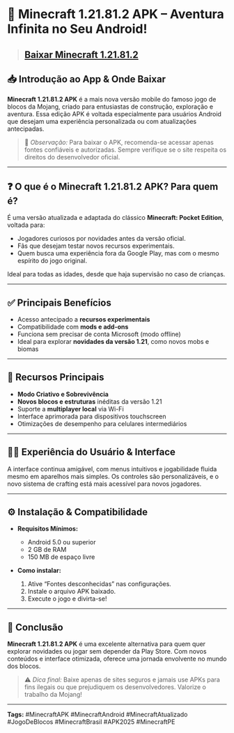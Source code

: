 # 🧱 Minecraft 1.21.81.2 APK – Aventura Infinita no Seu Android!
>## [Baixar Minecraft 1.21.81.2](https://apkmodjoy.net/pt/minecraft-1-21-81-2/)
## 📥 Introdução ao App & Onde Baixar

**Minecraft 1.21.81.2 APK** é a mais nova versão mobile do famoso jogo de blocos da Mojang, criado para entusiastas de construção, exploração e aventura. Essa edição APK é voltada especialmente para usuários Android que desejam uma experiência personalizada ou com atualizações antecipadas.

> 🔗 *Observação:* Para baixar o APK, recomenda-se acessar apenas fontes confiáveis e autorizadas. Sempre verifique se o site respeita os direitos do desenvolvedor oficial.

---

## ❓ O que é o Minecraft 1.21.81.2 APK? Para quem é?

É uma versão atualizada e adaptada do clássico **Minecraft: Pocket Edition**, voltada para:

* Jogadores curiosos por novidades antes da versão oficial.
* Fãs que desejam testar novos recursos experimentais.
* Quem busca uma experiência fora da Google Play, mas com o mesmo espírito do jogo original.

Ideal para todas as idades, desde que haja supervisão no caso de crianças.

---

## ✅ Principais Benefícios

* Acesso antecipado a **recursos experimentais**
* Compatibilidade com **mods e add-ons**
* Funciona sem precisar de conta Microsoft (modo offline)
* Ideal para explorar **novidades da versão 1.21**, como novos mobs e biomas

---

## 🌟 Recursos Principais

* **Modo Criativo e Sobrevivência**
* **Novos blocos e estruturas** inéditas da versão 1.21
* Suporte a **multiplayer local** via Wi-Fi
* Interface aprimorada para dispositivos touchscreen
* Otimizações de desempenho para celulares intermediários

---

## 🧑‍💻 Experiência do Usuário & Interface

A interface continua amigável, com menus intuitivos e jogabilidade fluida mesmo em aparelhos mais simples. Os controles são personalizáveis, e o novo sistema de crafting está mais acessível para novos jogadores.

---

## ⚙️ Instalação & Compatibilidade

* **Requisitos Mínimos:**

  * Android 5.0 ou superior
  * 2 GB de RAM
  * 150 MB de espaço livre

* **Como instalar:**

  1. Ative “Fontes desconhecidas” nas configurações.
  2. Instale o arquivo APK baixado.
  3. Execute o jogo e divirta-se!

---

## 🧾 Conclusão

**Minecraft 1.21.81.2 APK** é uma excelente alternativa para quem quer explorar novidades ou jogar sem depender da Play Store. Com novos conteúdos e interface otimizada, oferece uma jornada envolvente no mundo dos blocos.

> ⚠️ *Dica final:* Baixe apenas de sites seguros e jamais use APKs para fins ilegais ou que prejudiquem os desenvolvedores. Valorize o trabalho da Mojang!

---

**Tags:**
\#MinecraftAPK #MinecraftAndroid #MinecraftAtualizado #JogoDeBlocos #MinecraftBrasil #APK2025 #MinecraftPE
<!--

**Here are some ideas to get you started:**

🙋‍♀️ A short introduction - what is your organization all about?
🌈 Contribution guidelines - how can the community get involved?
👩‍💻 Useful resources - where can the community find your docs? Is there anything else the community should know?
🍿 Fun facts - what does your team eat for breakfast?
🧙 Remember, you can do mighty things with the power of [Markdown](https://docs.github.com/github/writing-on-github/getting-started-with-writing-and-formatting-on-github/basic-writing-and-formatting-syntax)
-->
